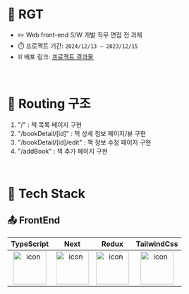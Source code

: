 # 📱 RGT

- ✏️ Web front-end S/W 개발 직무 면접 전 과제
- ⏱️ 프로젝트 기간: `2024/12/13 ~ 2023/12/15`
- ⛓️ 배포 링크: [프로젝트 결과물](https://rgt-task-12-13-mke9-livid.vercel.app/)

<br />

# 📝 Routing 구조

1. "/" : 책 목록 페이지 구현
2. "/bookDetail/[id]" : 책 상세 정보 페이지/뷰 구현
3. "/bookDetail/[id]/edit" : 책 정보 수정 페이지 구현
4. "/addBook" : 책 추가 페이지 구현

<br />

# 🎩 Tech Stack

## 📤 FrontEnd

|                                                                                    TypeScript                                                                                     |                                                                                       Next                                                                                       |                                                                                    Redux                                                                                     |                                                                                    TailwindCss                                                                                     |
| :-------------------------------------------------------------------------------------------------------------------------------------------------------------------------------: | :------------------------------------------------------------------------------------------------------------------------------------------------------------------------------: | :--------------------------------------------------------------------------------------------------------------------------------------------------------------------------: | :--------------------------------------------------------------------------------------------------------------------------------------------------------------------------------: |
| <div style="display: flex; align-items: flex-start; justify-content: center;"><img src="https://cdn.simpleicons.org/typescript/3178C6" alt="icon" width="75" height="75" /></div> | <div style="display: flex; align-items: flex-start; justify-content: center;"><img src="https://cdn.simpleicons.org/nextdotjs/000000" alt="icon" width="75" height="75" /></div> | <div style="display: flex; align-items: flex-start; justify-content: center;"><img src="https://cdn.simpleicons.org/redux/764abc" alt="icon" width="75" height="75" /></div> | <div style="display: flex; align-items: flex-start; justify-content: center;"><img src="https://cdn.simpleicons.org/tailwindcss/06b6d4" alt="icon" width="75" height="75" /></div> |

<br />
